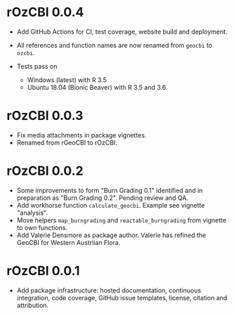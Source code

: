 # rOzCBI 0.0.4
* Add GitHub Actions for CI, test coverage, website build and deployment.
* All references and function names are now renamed from `geocbi` to `ozcbi`.
* Tests pass on 

  * Windows (latest) with R 3.5
  * Ubuntu 18.04 (Bionic Beaver) with R 3.5 and 3.6

# rOzCBI 0.0.3
* Fix media attachments in package vignettes.
* Renamed from rGeoCBI to rOzCBI.

# rOzCBI 0.0.2
* Some improvements to form "Burn Grading 0.1" identified and in preparation
  as "Burn Grading 0.2". Pending review and QA.
* Add workhorse function `calculate_geocbi`. Example see vignette "analysis".
* Move helpers `map_burngrading` and `reactable_burngrading` from vignette 
  to own functions.
* Add Valerie Densmore as package author. Valerie has refined the GeoCBI for
  Western Austrlian Flora.

# rOzCBI 0.0.1
* Add package infrastructure: hosted documentation, continuous integration,
  code coverage, GitHub issue templates, license, citation and attribution.
